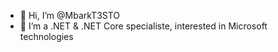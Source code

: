 - 👋 Hi, I’m @MbarkT3STO
- 👀 I’m a .NET & .NET Core specialiste, interested in Microsoft technologies

<!---
MbarkT3STO/MbarkT3STO is a ✨ special ✨ repository because its `README.md` (this file) appears on your GitHub profile.
You can click the Preview link to take a look at your changes.
--->
